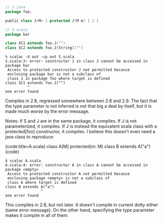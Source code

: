 ```scala
// J.java
package foo;

public class J<M> { protected J(M m) { } }

// S.scala
package bar

class SC1 extends foo.J("")
class SC2 extends foo.J[String]("")
```
```
% scalac -d out -cp out S.scala 
S.scala:3: error: constructor J in class J cannot be accessed in package bar
 Access to protected constructor J not permitted because
 enclosing package bar is not a subclass of 
 class J in package foo where target is defined
class SC1 extends foo.J("")
          ^
one error found
```
Compiles in 2.8, regressed somewhere between 2.8 and 2.9. The fact that the type parameter is not inferred is not that big a deal by itself, but it is made much worse by the error message.

Notes: if S and J are in the same package, it compiles. If J is not parameterized, it compiles. If J is instead the equivalent scala class with a protected[foo] constructor, it compiles.
I believe this doesn't even need a java class to reproduce:

{code:title=A.scala}
class A[M] protected(m: M)
class B extends A("a")
{code}

```
$ scalac A.scala 
A.scala:4: error: constructor A in class A cannot be accessed in package <empty>
 Access to protected constructor A not permitted because
 enclosing package <empty> is not a subclass of
 class A where target is defined
class B extends A("a")
                ^
one error found
```

This compiles in 2.8, but not later. It doesn't compile in current dotty either (same error message). On the other hand, specifying the type parameter makes it compile in all of them.
